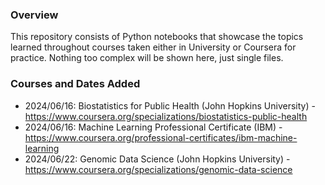 ### Overview
This repository consists of Python notebooks that showcase the topics learned throughout courses taken either in University or Coursera for practice. Nothing too complex will be shown here, just single files.

### Courses and Dates Added
- 2024/06/16: Biostatistics for Public Health (John Hopkins University) - https://www.coursera.org/specializations/biostatistics-public-health
- 2024/06/16: Machine Learning Professional Certificate (IBM) - https://www.coursera.org/professional-certificates/ibm-machine-learning
- 2024/06/22: Genomic Data Science (John Hopkins University) - https://www.coursera.org/specializations/genomic-data-science